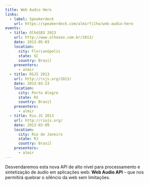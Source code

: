 ```yaml
---
title: Web Audio Hero
links:
  - label: Speakerdeck
    url: https://speakerdeck.com/almirfilho/web-audio-hero
events:
  - title: OlhóSEO 2013
    url: http://www.olhoseo.com.br/2013/
    date: 2013-05-03
    location:
      city: Florianópolis
      state: SC
      country: Brasil
    presenters:
      - almir
  - title: RSJS 2013
    url: http://rsjs.org/2013/
    date: 2013-03-23
    location:
      city: Porto Alegre
      state: RS
      country: Brasil
    presenters:
      - almir
  - title: Rio.JS 2013
    url: http://riojs.org/
    date: 2013-03-09
    location:
      city: Rio de Janeiro
      state: RJ
      country: Brasil
    presenters:
      - almir
---
```


Desvendaremos esta nova API de alto nível para processamento e sintetização de
áudio em aplicações web: __Web Audio API__ – que nos permitirá quebrar o
silêncio da web sem limitações.
